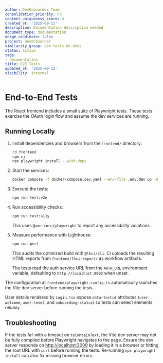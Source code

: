 ```yaml
---
author: DevOnboarder Team
consolidation_priority: P3
content_uniqueness_score: 4
created_at: '2025-09-12'
description: Documentation description needed
document_type: documentation
merge_candidate: false
project: DevOnboarder
similarity_group: e2e-tests.md-docs
status: active
tags:
- documentation
title: E2E Tests
updated_at: '2025-09-12'
visibility: internal
---
```


# End-to-End Tests

The React frontend includes a small suite of Playwright tests.
These tests exercise the OAuth login flow and assume the dev services are running.

## Running Locally

1. Install dependencies and browsers from the `frontend/` directory:

    ```bash
    cd frontend
    npm ci
    npx playwright install --with-deps
    ```

2. Start the services:

    ```bash
    docker compose -f docker-compose.dev.yaml --env-file .env.dev up -d
    ```

3. Execute the tests:

    ```bash
    npm run test:e2e
    ```

4. Run accessibility checks:

    ```bash
    npm run test:a11y
    ```

    This uses `@axe-core/playwright` to report any accessibility violations.

5. Measure performance with Lighthouse:

    ```bash
    npm run perf
    ```

    This audits the optimized build with `@lhci/cli`. CI uploads the resulting
    HTML reports from `frontend/lhci-report/` as workflow artifacts.

    The tests read the auth service URL from the `AUTH_URL` environment variable,
    defaulting to `http://localhost:8002` when unset.

The configuration at `frontend/playwright.config.ts` automatically launches the
Vite dev server before running the tests.

User details rendered by `Login.tsx` expose `data-testid` attributes
(`user-welcome`, `user-level`, and `onboarding-status`) so tests can
select elements reliably.

## Troubleshooting

If the tests fail with a timeout on `toContainText`, the Vite dev server may not
be fully compiled before Playwright navigates to the page. Ensure the dev server
responds on <http://localhost:3000> by loading it in a browser or hitting the
root URL with `curl` before running the tests. Re-running `npx playwright
install` can also fix missing browser errors.
